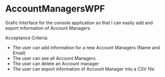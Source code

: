 # AccountManagersWPF
Grafic Interface for the console application so that I can easily add and export information of Account Managers.

Acceptance Criteria:
* The user can add information for a new Account Managers (Name and Email)
* The user can see all Account Managers
* The user can delete an Account manager
* The user can export information of Account Manager into a CSV file 

